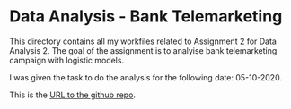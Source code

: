 # Data Analysis - Bank Telemarketing

This directory contains all my workfiles related to Assignment 2 for Data Analysis 2. The goal of the assignment is to analyise bank telemarketing campaign with logistic models.

I was given the task to do the analysis for the following date: 05-10-2020.  

This is the [URL to the github repo](https://github.com/zsomborh/ba_da2/tree/main/Assignment_2). 